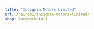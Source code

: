 ```yaml
---
title: "Insignia Motors Limited"
url: /nairobi/insignia-motors-limited/
shop: Autowerkstatt
---
```


